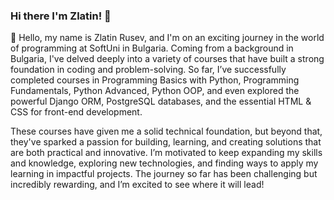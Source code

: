 ### Hi there I'm Zlatin! 👋

🌱 Hello, my name is Zlatin Rusev, and I'm on an exciting journey in the world of programming at SoftUni in Bulgaria. Coming from a background in Bulgaria, I've delved deeply into a variety of courses that have built a strong foundation in coding and problem-solving. So far, I’ve successfully completed courses in Programming Basics with Python, Programming Fundamentals, Python Advanced, Python OOP, and even explored the powerful Django ORM, PostgreSQL databases, and the essential HTML & CSS for front-end development.

These courses have given me a solid technical foundation, but beyond that, they've sparked a passion for building, learning, and creating solutions that are both practical and innovative. I’m motivated to keep expanding my skills and knowledge, exploring new technologies, and finding ways to apply my learning in impactful projects. The journey so far has been challenging but incredibly rewarding, and I’m excited to see where it will lead!



